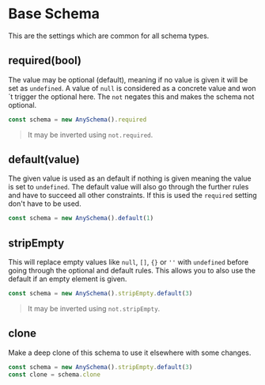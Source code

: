 # Base Schema

This are the settings which are common for all schema types.

## required(bool)

The value may be optional (default), meaning if no value is given it will be set
as `undefined`. A value of `null` is considered as a concrete value and won´t trigger
the optional here. The `not` negates this and makes the schema not optional.

```js
const schema = new AnySchema().required
```

> It may be inverted using `not.required`.

## default(value)

The given value is used as an default if nothing is given meaning the value is set
to `undefined`. The default value will also go through the further rules and have
to succeed all other constraints.
If this is used the `required` setting don't have to be used.

```js
const schema = new AnySchema().default(1)
```

## stripEmpty

This will replace empty values like `null`, `[]`, `{}` or `''` with `undefined`
before going through the optional and default rules. This allows you to also use
the default if an empty element is given.

```js
const schema = new AnySchema().stripEmpty.default(3)
```

> It may be inverted using `not.stripEmpty`.

## clone

Make a deep clone of this schema to use it elsewhere with some changes.

```js
const schema = new AnySchema().stripEmpty.default(3)
const clone = schema.clone
```
